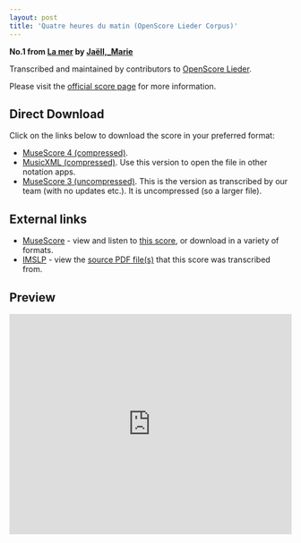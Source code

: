 ```yaml
---
layout: post
title: 'Quatre heures du matin (OpenScore Lieder Corpus)'
---
```


__No.1 from [La mer](https://fourscoreandmore.org/OpenScore/Ja%C3%ABll%2C_Marie/La_mer/) by [Jaëll,_Marie](https://fourscoreandmore.org/OpenScore/Ja%C3%ABll%2C_Marie)__

Transcribed and maintained by contributors to [OpenScore Lieder].

Please visit the [official score page] for more information.

[official score page]: https://musescore.com/openscore-lieder-corpus/scores/6153748
[OpenScore Lieder]: https://musescore.com/openscore-lieder-corpus

## Direct Download

Click on the links below to download the score in your preferred format:
- [MuseScore 4 (compressed)](https://fourscoreandmore.org/OpenScore/Ja%C3%ABll%2C_Marie/La_mer/1_Quatre_heures_du_matin.mscz).
- [MusicXML (compressed)](https://fourscoreandmore.org/OpenScore/Ja%C3%ABll%2C_Marie/La_mer/1_Quatre_heures_du_matin.mxl). Use this version to open the file in other notation apps.
- [MuseScore 3 (uncompressed)](https://raw.githubusercontent.com/OpenScore/Lieder/refs/heads/main/scores/Ja%C3%ABll%2C_Marie/La_mer/1_Quatre_heures_du_matin/lc6153748.mscx). This is the version as transcribed by our team (with no updates etc.). It is uncompressed (so a larger file).

## External links

- [MuseScore] - view and listen to [this score][MuseScore], or download in a variety of formats.
- [IMSLP] - view the [source PDF file(s)][IMSLP] that this score was transcribed from.

[MuseScore]: https://musescore.com/score/6153748
[IMSLP]: https://imslp.org/wiki/Special:ReverseLookup/624192

## Preview

<iframe width="100%" height="394" src="https://musescore.com/openscore-lieder-corpus/scores/6153748/embed" frameborder="0" allowfullscreen allow="autoplay; fullscreen"></iframe>
